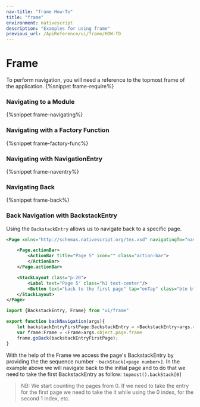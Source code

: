 ```yaml
---
nav-title: "frame How-To"
title: "frame"
environment: nativescript
description: "Examples for using frame"
previous_url: /ApiReference/ui/frame/HOW-TO
---
```

# Frame
To perform navigation, you will need a reference to the topmost frame of the application.
{%snippet frame-require%}

### Navigating to a Module
{%snippet frame-navigating%}

### Navigating with a Factory Function
{%snippet frame-factory-func%}

### Navigating with NavigationEntry
{%snippet frame-naventry%}

### Navigating Back
{%snippet frame-back%}

### Back Navigation with BackstackEntry
Using the `BackstackEntry` allows us to navigate back to a specific page.

```XML
<Page xmlns="http://schemas.nativescript.org/tns.xsd" navigatingTo="navigatingTo" class="page">

    <Page.actionBar>
        <ActionBar title="Page 5" icon="" class="action-bar">
        </ActionBar>
    </Page.actionBar>

    <StackLayout class="p-20">
        <Label text="Page 5" class="h1 text-center"/>
        <Button text="back to the first page" tap="onTap" class="btn btn-primary btn-active"/>
    </StackLayout>
</Page>
```
```TypeScript
import {BackstackEntry, Frame} from "ui/frame"

export function backNavigation(args){
    let backstackEntryFirstPage:BackstackEntry = <BackstackEntry>args.object.page.frame.backStack[0];
    var frame:Frame = <Frame>args.object.page.frame
    frame.goBack(backstackEntryFirstPage);
}
```
With the help of the Frame we access the page's BackstackEntry by providing the the sequence number - `backStack[<page number>]`. In the example above we will navigate back to the initial page and to do that we need to take the first BackstackEntry as follow: `topmost().backStack[0]`

> NB: We start counting the pages from 0. If we need to take the entry for the first page we need to take the it while using the 0 index, for the second 1 index, etc.
